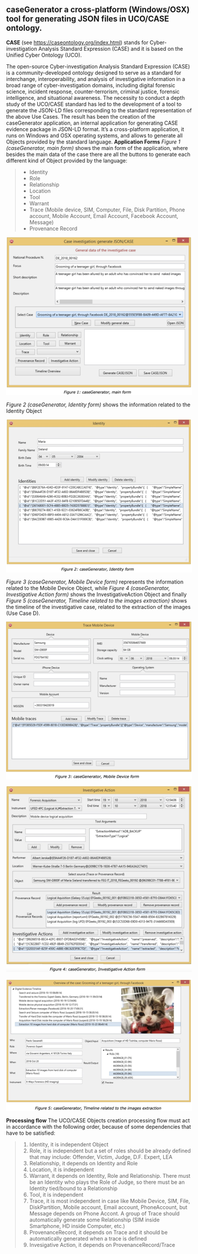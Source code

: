 ## caseGenerator a cross-platform (Windows/OSX) tool for generating JSON files in UCO/CASE ontology.

**CASE** (see https://caseontology.org/index.html) stands for Cyber-investigation Analysis Standard Expression (CASE) and it is based on the Unified Cyber Ontology (UCO).

The open-source Cyber-investigation Analysis Standard Expression (CASE) is a community-developed ontology designed to serve as a standard for interchange, interoperability, and analysis of investigative information in a broad range of cyber-investigation domains, including digital forensic science, incident response, counter-terrorism, criminal justice, forensic intelligence, and situational awareness.
The necessity to conduct a depth study of the UCO/CASE standard has led to the development of a tool to generate the JSON-LD files corresponding to the standard representation of the above Use Cases. The result has been the creation of the caseGenerator application, an internal application for generating CASE evidence package in JSON-LD format. It’s a cross-platform application, it runs on Windows and OSX operating systems, and allows to generate all Objects provided by the standard language.
**Application Forms**
*Figure 1 (caseGenerator, main form)* shows the main form of the application, where besides the main data of the case there are all the buttons to generate each different kind of Object provided by the language:
> * Identity
> * Role
> * Relationship
> * Location
> * Tool
> * Warrant
> * Trace (Mobile device, SIM, Computer, File, Disk Partition, Phone account, Mobile Account, Email Account, Facebook Account, Message)
> * Provenance Record

![Figure 1: caseGenerator, main form](images/caseGenerator_01.png)

*Figure 2 (caseGenerator, Identity form)* shows the information related to the Identity Object


![Figure 2: caseGenerator, Identity form](images/caseGenerator_02.png)

*Figure 3 (caseGenerator, Mobile Device form)* represents the information related to the Mobile Device Object, while *Figure 4 (caseGenerator, Investigative Action form)* shows the InvestigativeAction Object and finally *Figure 5 (caseGenerator, Timeline related to the images extraction)* shows the timeline of the investigative case, related to the extraction of the images (Use Case D).


![Figure 3: caseGenerator, Mobile Device form](images/caseGenerator_03.png)

![Figure 4: caseGenerator, Investigative Action form](images/caseGenerator_04.png)

![Figure 5: caseGenerator, Timeline related to the images extraction](images/caseGenerator_05.png)

**Processing flow**
The UCO/CASE Objects creation processing flow must act in accordance with the following order, because of some dependencies that have to be satisfied:
> 1.	Identity, it is independent Object
> 2.	Role, it is independent but a set of roles should be already defined that may include: Offender, Victim, Judge, D.F. Expert, LEA
> 3.	Relationship, it depends on Identity and Role
> 4.	Location, it is independent
> 5.	Warrant, it depends on Identity, Role and Relationship. There must be an Identity who plays the Role of Judge, so there must be an Identity tied/bound to a Relationship
> 6.	Tool, it is independent
> 7.	Trace, it is most independent in case like Mobile Device, SIM, File, DiskPartition, Mobile account, Email account, PhoneAccount, but Message depends on Phone Accont. A group of Trace should automatically generate some Relationship (SIM inside Smartphone, HD inside Computer, etc.)
> 8.	ProvenanceRecord, it depends on Trace and it should be automatically generated when a trace is defined
> 9.	Invesigative Action, it depends on ProvenanceRecord/Trace
